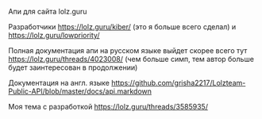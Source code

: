 Апи для сайта lolz.guru

Разработчики https://lolz.guru/kiber/ (это я больше всего сделал) и https://lolz.guru/lowpriority/

Полная документация апи на русском языке выйдет скорее всего тут https://lolz.guru/threads/4023008/ (чем больше симп, тем автор больше будет заинтересован в продолжении)

Документация на англ. языке https://github.com/grisha2217/Lolzteam-Public-API/blob/master/docs/api.markdown

Моя тема с разработкой https://lolz.guru/threads/3585935/
